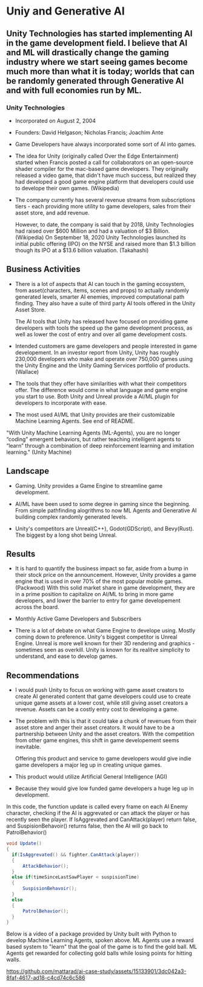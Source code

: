 # Uniy and Generative AI

## Unity Technologies has started implementing AI in the game development field. I believe that AI and ML will drastically change the gaming industry where we start seeing games become much more than what it is today; worlds that can be randomly generated through Generative AI and with full economies run by ML.

### Unity Technologies

- Incorporated on August 2, 2004

- Founders: David Helgason; Nicholas Francis; Joachim Ante

- Game Developers have always incorporated some sort of AI into games.

- The idea for Unity (originally called Over the Edge Entertainment) started when Francis posted a call for collaborators on an open-source shader compiler for the mac-based game developers. They originally released a video game, that didn't have much success, but realized they had developed a good game engine platform that developers could use to develope their own games. (Wikipedia)

- The company currently has several revenue streams from subscriptions tiers - each providing more utility to game developers, sales from their asset store, and add revenue.

  However, to date, the company is said that by 2018, Unity Technologies had raised over $600 Million and had a valuation of $3 Billion. (Wikipedia)
  On September 18, 2020 Unity Technologies launched its initial public offering (IPO) on the NYSE and raised more than $1.3 billion though its IPO at a $13.6 billion valuation. (Takahashi)

## Business Activities

- There is a lot of aspects that AI can touch in the gaming ecosystem, from asset(characters, items, scenes and props) to actually randomly generated levels, smarter AI enemies, improved computational path finding. They also have a suite of third party AI tools offered in the Unity Asset Store.

  The AI tools that Unity has released have focused on providing game developers with tools the speed up the game development process, as well as lower the cost of entry and over all game development costs.

- Intended customers are game developers and people interested in game developement.
  In an investor report from Unity, Unity has roughly 230,000 developers who make and operate over 750,000 games using the Unity Engine and the Unity Gaming Services portfolio of products.
  (Wallace)

- The tools that they offer have similarities with what their competitors offer. The difference would come in what language and game engine you start to use. Both Unity and Unreal provide a AI/ML plugin for developers to incorporate with ease.

- The most used AI/ML that Unity provides are their customizable Machine Learning Agents. See end of README.

"With Unity Machine Learning Agents (ML-Agents), you are no longer “coding” emergent behaviors, but rather teaching intelligent agents to “learn” through a combination of deep reinforcement learning and imitation learning." (Unity Machine)

## Landscape

- Gaming. Unity provides a Game Engine to streamline game development.

- AI/ML have been used to some degree in gaming since the beginning. From simple pathfinding alogrithms to now ML Agents and Generative AI building complex randomly generated levels.

- Unity's competitors are Unreal(C++), Godot(GDScript), and Bevy(Rust). The biggest by a long shot being Unreal.

## Results

- It is hard to quantify the business impact so far, aside from a bump in their stock price on the announcement. However, Unity provides a game engine that is used in over 70% of the most popular mobile games. (Packwood) With this solid market share in game development, they are in a prime position to capitalize on AI/ML to bring in more game developers, and lower the barrier to entry for game developement across the board.

- Monthly Active Game Developers and Subscribers

- There is a lot of debate on what Game Engine to develope using. Mostly coming down to preference. Unity's biggest competitor is Unreal Engine. Unreal is more well known for their 3D rendering and graphics - sometimes seen as overkill. Unity is known for its realitve simplicity to understand, and ease to develop games.

## Recommendations

- I would push Unity to focus on working with game asset creators to create AI generated content that game developers could use to create unique game assets at a lower cost, while still giving asset creators a revenue. Assets can be a costly entry cost to developing a game.

- The problem with this is that it could take a chunk of revenues from their asset store and anger their asset creators. It would have to be a partnership between Unity and the asset creators. With the competition from other game engines, this shift in game developement seems inevitable.

  Offering this product and service to game developers would give indie game developers a major leg up in creating unique games.

- This product would utilize Artificial General Intelligence (AGI)

- Because they would give low funded game developers a huge leg up in development.

In this code, the function update is called every frame on each AI Enemy character, checking if the AI is aggrevated or can attack the player or has recently seen the player. If IsAggrevated and CanAttack(player) return false, and SuspisionBehavoir() returns false, then the AI will go back to PatrolBehavior()

```C#
void Update()
{
  if(IsAggrevated() && fighter.CanAttack(player))
  {
      AttackBehavior();
  }
  else if(timeSinceLastSawPlayer < suspisionTime)
  {
      SuspisionBehavoir();
  }
  else
  {
      PatrolBehavior();
  }
}
```

Below is a video of a package provided by Unity built with Python to develop Machine Learning Agents, spoken above. ML Agents use a reward based system to "learn" that the goal of the game is to find the gold ball. ML Agents get rewarded for collecting gold balls while losing points for hitting walls.

https://github.com/mattarad/ai-case-study/assets/15133901/3dc042a3-8faf-4617-ad18-c4cd74c6c586
